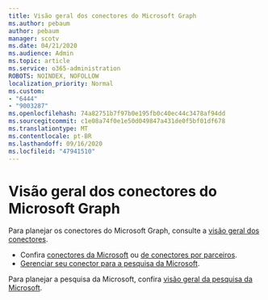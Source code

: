 ```yaml
---
title: Visão geral dos conectores do Microsoft Graph
ms.author: pebaum
author: pebaum
manager: scotv
ms.date: 04/21/2020
ms.audience: Admin
ms.topic: article
ms.service: o365-administration
ROBOTS: NOINDEX, NOFOLLOW
localization_priority: Normal
ms.custom:
- "6444"
- "9003287"
ms.openlocfilehash: 74a82751b7f97b0e195fb0c40ec44c3478af94dd
ms.sourcegitcommit: c1e08a74f0e1e50d049847a431de0f5bf01df678
ms.translationtype: MT
ms.contentlocale: pt-BR
ms.lasthandoff: 09/16/2020
ms.locfileid: "47941510"
---
```

# <a name="overview-of-microsoft-graph-connectors"></a>Visão geral dos conectores do Microsoft Graph

Para planejar os conectores do Microsoft Graph, consulte a  [visão geral dos conectores](https://docs.microsoft.com/microsoftsearch/connectors-overview).

- Confira [conectores da Microsoft](https://docs.microsoft.com/microsoftsearch/connectors-gallery#Microsoft) ou  [de conectores por parceiros](https://docs.microsoft.com/microsoftsearch/connectors-gallery#Partners).
- [Gerenciar seu conector para a pesquisa da Microsoft](https://docs.microsoft.com/microsoftsearch/manage-connector).

Para planejar a pesquisa da Microsoft, confira  [visão geral da pesquisa da Microsoft](https://docs.microsoft.com/microsoftsearch/overview-microsoft-search).
